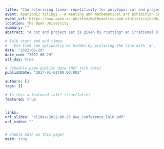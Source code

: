 ```yaml
---
title: "Characterising linear repetitivity for polytopal cut and project sets"
event: Aperiodic tilings - A meeting and mathematical art exhibition in honour of Uwe Grimm 
event_url: https://www.open.ac.uk/stem/mathematics-and-statistics/node/445
location: The Open University
summary: ""
abstract: "A cut and project set is given by *cutting* an irrational slice of a higher dimensional lattice and then *projecting* it to the so-called physical space. They make for interesting models of quasicrystals, since they can be designed to have symmetries forbidden for periodic patterns yet, for reasonable windows, have pure point diffraction. Two of the most fundamental measures of order for aperiodic patterns are *complexity* (the growth rate in the number of patches of a given size) and *repetitivity* (how regularly patches repeat within the pattern). For *polytopal* cut and project sets – those with Euclidean physical and internal space and polytopal window – these properties may be analysed via an interesting blend of discrete geometry and Diophantine approximation. I will present recent work, joint with Henna Koivusalo, that characterises linear repetitivity (LR) for a natural class of polytopal cut and project sets, extending previous results joint with Henna Koivusalo and Alan Haynes. We show that LR is equivalent to properties C and D for this class. Here, C is a low complexity condition, which itself has a simple characterisation in terms of ranks of intersections of the projected lattice with the supporting subspaces of the window. The property D is a Diophantine condition, analogous to a number being badly approximable by rationals."

# Talk start and end times.
#   End time can optionally be hidden by prefixing the line with `#`.
date: "2022-06-29"
date_end: "2022-06-29"
all_day: true

# Schedule page publish date (NOT talk date).
publishDate: "2017-01-01T00:00:00Z"

authors: []
tags: []

# Is this a featured talk? (true/false)
featured: true


links:
url_slides: "slides/2022-06-29 Uwe_Conference_Talk.pdf"
url_video: ""


# Enable math on this page?
math: true
---
```


